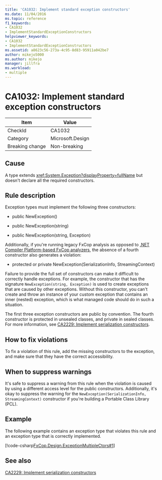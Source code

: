 ```yaml
---
title: 'CA1032: Implement standard exception constructors'
ms.date: 11/04/2016
ms.topic: reference
f1_keywords:
- CA1032
- ImplementStandardExceptionConstructors
helpviewer_keywords:
- CA1032
- ImplementStandardExceptionConstructors
ms.assetid: a8623c56-273a-4c95-8d83-95911a042be7
author: mikejo5000
ms.author: mikejo
manager: jillfra
ms.workload:
- multiple
---
```

# CA1032: Implement standard exception constructors

|Item|Value|
|-|-|
|CheckId|CA1032|
|Category|Microsoft.Design|
|Breaking change|Non-breaking|

## Cause

A type extends <xref:System.Exception?displayProperty=fullName> but doesn't declare all the required constructors.

## Rule description

Exception types must implement the following three constructors:

- public NewException()

- public NewException(string)

- public NewException(string, Exception)

Additionally, if you're running legacy FxCop analysis as opposed to [.NET Compiler Platform-based FxCop analyzers](../code-quality/roslyn-analyzers-overview.md), the absence of a fourth constructor also generates a violation:

- protected or private NewException(SerializationInfo, StreamingContext)

Failure to provide the full set of constructors can make it difficult to correctly handle exceptions. For example, the constructor that has the signature `NewException(string, Exception)` is used to create exceptions that are caused by other exceptions. Without this constructor, you can't create and throw an instance of your custom exception that contains an inner (nested) exception, which is what managed code should do in such a situation.

The first three exception constructors are public by convention. The fourth constructor is protected in unsealed classes, and private in sealed classes. For more information, see [CA2229: Implement serialization constructors](../code-quality/ca2229.md).

## How to fix violations

To fix a violation of this rule, add the missing constructors to the exception, and make sure that they have the correct accessibility.

## When to suppress warnings

It's safe to suppress a warning from this rule when the violation is caused by using a different access level for the public constructors. Additionally, it's okay to suppress the warning for the `NewException(SerializationInfo, StreamingContext)` constructor if you're building a Portable Class Library (PCL).

## Example

The following example contains an exception type that violates this rule and an exception type that is correctly implemented.

[!code-csharp[FxCop.Design.ExceptionMultipleCtors#1](../code-quality/codesnippet/CSharp/ca1032-implement-standard-exception-constructors_1.cs)]

## See also

[CA2229: Implement serialization constructors](../code-quality/ca2229.md)
